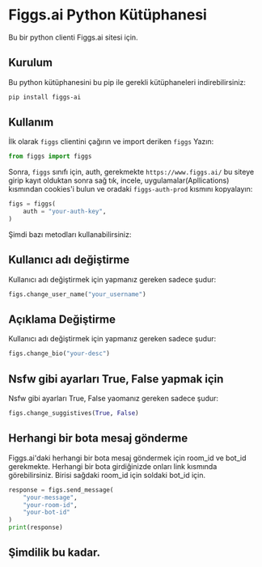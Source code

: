 # Figgs.ai Python Kütüphanesi

Bu bir python clienti Figgs.ai sitesi için.

## Kurulum

Bu python kütüphanesini bu pip ile gerekli kütüphaneleri indirebilirsiniz:

```bash
pip install figgs-ai
```

## Kullanım

İlk olarak `figgs` clientini çağırın ve import deriken `figgs` Yazın:

```python
from figgs import figgs
```

Sonra, `figgs` sınıfı için, auth, gerekmekte `https://www.figgs.ai/` bu siteye girip kayıt olduktan sonra sağ tık, incele, uygulamalar(Apllications) kısmından cookies'i bulun ve oradaki `figgs-auth-prod` kısmını kopyalayın:

```python
figs = figgs(
    auth = "your-auth-key",
)
```

Şimdi bazı metodları kullanabilirsiniz:

## Kullanıcı adı değiştirme

Kullanıcı adı değiştirmek için yapmanız gereken sadece şudur:

```python
figs.change_user_name("your_username")
```

## Açıklama Değiştirme

Kullanıcı adı değiştirmek için yapmanız gereken sadece şudur:

```python
figs.change_bio("your-desc")
```

## Nsfw gibi ayarları True, False yapmak için

Nsfw gibi ayarları True, False yaomanız gereken sadece şudur:

```python
figs.change_suggistives(True, False)
```

## Herhangi bir bota mesaj gönderme


Figgs.ai'daki herhangi bir bota mesaj göndermek için room_id ve bot_id gerekmekte. Herhangi bir bota girdiğinizde onları link kısmında görebilirsiniz. Birisi sağdaki room_id için soldaki bot_id için.

```python
response = figs.send_message(
    "your-message",
    "your-room-id",
    "your-bot-id"
)
print(response)
```

## Şimdilik bu kadar.

